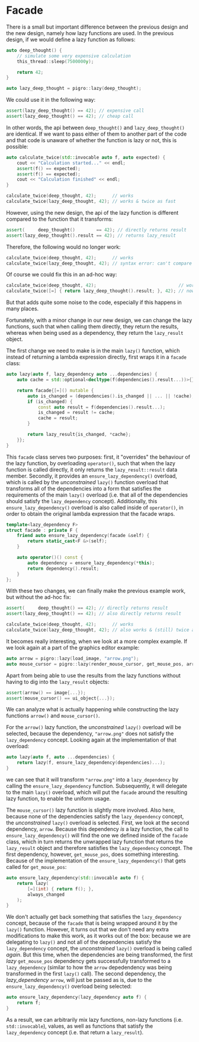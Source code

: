 # Facade
There is a small but important difference between the previous design and the new design, namely how lazy functions are used.
In the previous design, if we would define a lazy function as follows:
```cpp
auto deep_thought() {
    // simulate some very expensive calculation
    this_thread::sleep(7500000y);

    return 42;
}

auto lazy_deep_thought = pigro::lazy(deep_thought);
```
We could use it in the following way:
```cpp
assert(lazy_deep_thought() == 42); // expensive call
assert(lazy_deep_thought() == 42); // cheap call
```
In other words, the api between `deep_thought()` and `lazy_deep_thought()` are identical. If we want to pass either of them to another part of the code and that code is unaware of whether the function is lazy or not, this is possible:
```cpp
auto calculate_twice(std::invocable auto f, auto expected) {
    cout << "Calculation started..." << endl;
    assert(f() == expected);
    assert(f() == expected);
    cout << "Calculation finished" << endl;
}

calculate_twice(deep_thought, 42);      // works
calculate_twice(lazy_deep_thought, 42); // works & twice as fast
```
However, using the new design, the api of the lazy function is different compared to the function that it transforms:
```cpp
assert(     deep_thought()        == 42); // directly returns result
assert(lazy_deep_thought().result == 42); // returns lazy_result
```
Therefore, the following would no longer work:
```cpp
calculate_twice(deep_thought, 42);      // works
calculate_twice(lazy_deep_thought, 42); // syntax error: can't compare lazy_result and int
```
Of course we could fix this in an ad-hoc way:
```cpp
calculate_twice(deep_thought, 42);                               // works
calculate_twice([=] { return lazy_deep_thought().result; }, 42); // now works
```
But that adds quite some noise to the code, especially if this happens in many places.

Fortunately, with a minor change in our new design, we can change the lazy functions, such that when calling them directly, they return the results, whereas when being used as a dependency, they return the `lazy_result` object.

The first change we need to make is in the main `lazy()` function, which instead of returning a lambda expression directly, first wraps it in a `facade` class:
```cpp
auto lazy(auto f, lazy_dependency auto ...dependencies) {
    auto cache = std::optional<decltype(f(dependencies().result...))>{};

    return facade{[=]() mutable {
        auto is_changed = (dependencies().is_changed || ... || !cache);
        if (is_changed) {
            const auto result = f(dependencies().result...);
            is_changed = result != cache;
            cache = result;
        }

        return lazy_result{is_changed, *cache};
    }};
}
```

This `facade` class serves two purposes: first, it "overrides" the behaviour of the lazy function, by overloading `operator()`, such that when the lazy function is called directly, it only returns the `lazy_result::result` data member.
Secondly, it provides an `ensure_lazy_dependency()` overload, which is called by the _unconstrained_ `lazy()` function overload that transforms all of the dependencies into a form that satisfies the requirements of the main `lazy()` overload (i.e. that all of the dependencies should satisfy the `lazy_dependency` concept). Additionally, this `ensure_lazy_dependency()` overload is also called inside of `operator()`, in order to obtain the original lambda expression that the facade wraps.
```cpp
template<lazy_dependency F>
struct facade : private F {
    friend auto ensure_lazy_dependency(facade &self) {
        return static_cast<F &>(self);
    }

    auto operator()() const {
        auto dependency = ensure_lazy_dependency(*this);
        return dependency().result;
    }
};
```

With these two changes, we can finally make the previous example work, but without the ad-hoc fix:
```cpp
assert(     deep_thought() == 42); // directly returns result
assert(lazy_deep_thought() == 42); // also directly returns result

calculate_twice(deep_thought, 42);      // works
calculate_twice(lazy_deep_thought, 42); // also works & (still) twice as fast
```

It becomes really interesting, when we look at a more complex example. If we look again at a part of the graphics editor example:
```cpp
auto arrow = pigro::lazy(load_image, "arrow.png");
auto mouse_cursor = pigro::lazy(render_mouse_cursor, get_mouse_pos, arrow);
```

Apart from being able to use the results from the lazy functions without having to dig into the `lazy_result` objects:
```cpp
assert(arrow() == image{...});
assert(mouse_cursor() == ui_object{...});
```

We can analyze what is actually happening while constructing the lazy functions `arrow()` and `mouse_cursor()`.

For the `arrow()` lazy function, the _unconstrained_ `lazy()` overload will be selected, because the dependency, `"arrow.png"` does not satisfy the `lazy_dependency` concept.
Looking again at the implementation of that overload:
```cpp
auto lazy(auto f, auto ...dependencies) {
    return lazy(f, ensure_lazy_dependency(dependencies)...);
}
```
we can see that it will transform `"arrow.png"` into a `lazy_dependency` by calling the `ensure_lazy_dependency` function. Subsequently, it will delegate to the main `lazy()` overload, which will put the `facade` around the resulting lazy function, to enable the uniform usage.

The `mouse_cursor()` lazy function is slightly more involved. Also here, because none of the dependencies satisfy the `lazy_dependency` concept, the _unconstrained_ `lazy()` overload is selected. First, we look at the second dependency, `arrow`. Because this dependency _is_ a lazy function, the call to `ensure_lazy_dependency()` will find the one we defined inside of the `facade` class, which in turn returns the unwrapped lazy function that returns the `lazy_result` object and therefore satisfies the `lazy_dependency` concept.
The first dependency, however, `get_mouse_pos`, does something interesting. Because of the implementation of the `ensure_lazy_dependency()` that gets called for `get_mouse_pos`:
```cpp
auto ensure_lazy_dependency(std::invocable auto f) {
    return lazy(
        [=](int) { return f(); },
        always_changed
    );
}
```
We don't actually get back something that satisfies the `lazy_dependency` concept, because of the `facade` that is being wrapped around it by the `lazy()` function.
However, it turns out that we don't need any extra modifications to make this work, as it works out of the box: because we are delegating to `lazy()` and not all of the dependencies satisfy the `lazy_dependency` concept, the _unconstrained_ `lazy()` overload is being called _again_. But this time, when the dependencies are being transformed, the first _lazy_ `get_mouse_pos` dependency gets successfully transformed to a `lazy_dependency` (similar to how the `arrow` depedendency was being transformed in the first `lazy()` call). The second dependency, the _lazy_dependency_ `arrow`, will just be passed as is, due to the `ensure_lazy_dependency()` overload being selected:
```cpp
auto ensure_lazy_dependency(lazy_dependency auto f) {
    return f;
}
```

As a result, we can arbitrarily mix lazy functions, non-lazy functions (i.e. `std::invocable`), values, as well as functions that satisfy the `lazy_dependency` concept (i.e. that return a `lazy_result`).
